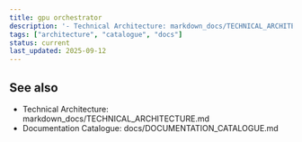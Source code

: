 ```yaml
---
title: gpu orchestrator
description: '- Technical Architecture: markdown_docs/TECHNICAL_ARCHITECTURE.md - Documentation Catalogue: docs/DOCUMENTATION_CATALOGUE.md'
tags: ["architecture", "catalogue", "docs"]
status: current
last_updated: 2025-09-12
---
```


## See also

- Technical Architecture: markdown_docs/TECHNICAL_ARCHITECTURE.md
- Documentation Catalogue: docs/DOCUMENTATION_CATALOGUE.md

